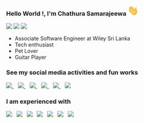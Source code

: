 ### Hello World !, I'm Chathura Samarajeewa <img src="https://raw.githubusercontent.com/ABSphreak/ABSphreak/master/gifs/Hi.gif" width="30px">
![](https://komarev.com/ghpvc/?username=chathurasam&color=brightgreen)
<img src="https://img.shields.io/badge/Age-27-blue" />
<img src="https://img.shields.io/badge/Lives-Sri Lanka-blue" />

- Associate Software Engineer at Wiley Sri Lanka
- Tech enthusiast
- Pet Lover
- Guitar Player

<h3>See my social media activities and fun works</h3>
<a href='https://www.linkedin.com/in/chathura-samarajeewa/' target='_blank'>
  <img src="https://img.icons8.com/material-outlined/32/4a90e2/linkedin--v1.png"/>
</a>&nbsp;&nbsp;

<a href='https://www.facebook.com/chathuramadhawa.samarajeewa/' target='_blank'>
  <img src="https://img.icons8.com/ios-glyphs/32/4a90e2/facebook-new.png"/>
</a>&nbsp;&nbsp;

<a href='https://twitter.com/ChathuraSam1' target='_blank'>
  <img src="https://img.icons8.com/color/32/4a90e2/twitter--v1.png"/>
</a>&nbsp;&nbsp;

<a href='https://www.hackerrank.com/chathura_samara1' target='_blank'>
  <img src="https://img.icons8.com/windows/32/26e07f/hackerrank.png"/>
</a>&nbsp;&nbsp;

<a href='https://medium.com/@chathura.samarajeewa' target='_blank'>
  <img src="https://img.icons8.com/ios-filled/32/000000/medium-monogram--v1.png"/>
</a>&nbsp;&nbsp;

<a href='https://stackoverflow.com/users/6050178/chathura-madhawa-samarajeewa' target='_blank'>
  <img src="https://img.icons8.com/color/32/000000/stackoverflow.png"/>
</a>

<h3>I am experienced with</h3>
<p>
<img src="https://img.icons8.com/color/48/000000/java-coffee-cup-logo--v1.png"/>&nbsp;&nbsp;
<img src="https://img.icons8.com/color/48/000000/spring-logo.png"/>&nbsp;&nbsp;
<img src="https://img.icons8.com/color/48/000000/intellij-idea.png"/>&nbsp;&nbsp;
<img src="https://img.icons8.com/office/48/000000/java-eclipse.png"/>&nbsp;&nbsp;
<img src="https://img.icons8.com/color/48/000000/amazon-web-services.png"/>&nbsp;&nbsp;
<img src="https://img.icons8.com/color/48/000000/mysql-logo.png"/>&nbsp;&nbsp;
<img src="https://img.icons8.com/color/48/000000/javascript--v1.png"/>
</p>
